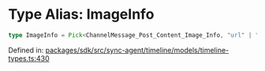 # Type Alias: ImageInfo

```ts
type ImageInfo = Pick<ChannelMessage_Post_Content_Image_Info, "url" | "width" | "height">;
```

Defined in: [packages/sdk/src/sync-agent/timeline/models/timeline-types.ts:430](https://github.com/towns-protocol/towns/blob/0db1fd0ac7258e8db8cedfb6183e8eade8284fa1/packages/sdk/src/sync-agent/timeline/models/timeline-types.ts#L430)
